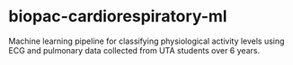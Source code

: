 # biopac-cardiorespiratory-ml
Machine learning pipeline for classifying physiological activity levels using ECG and pulmonary data collected from UTA students over 6 years.
